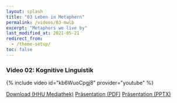 ```yaml
---
layout: splash
title: "03 Leben in Metaphern"
permalink: /videos/03-mwlb
excerpt: "Metaphors we live by"
last_modified_at: 2021-05-21
redirect_from:
  - /theme-setup/
toc: false
---
```


### Video 02: Kognitive Linguistik

{% include video id="kb6WuoCpgj8" provider="youtube" %}

<a href="https://mediathek.hhu.de/watch/c1056272-7c2c-4947-9569-33d71e2306c8" class="btn btn--primary">Download (HHU Mediathek)</a> <a href="https://uni-duesseldorf.sciebo.de/s/B9rAdJfdxOHA4B0" class="btn btn--info">Präsentation (PDF)</a> <a href="https://uni-duesseldorf.sciebo.de/s/g8YgBi8ZyPiCLbE" class="btn btn--warning">Präsentation (PPTX)</a>
